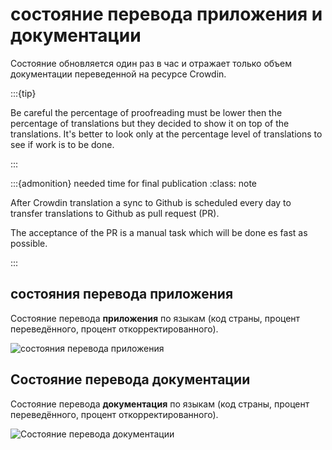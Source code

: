 # состояние перевода приложения и документации

Состояние обновляется один раз в час и отражает только объем документации переведенной на ресурсе Crowdin.

:::{tip}

Be careful the percentage of proofreading must be lower then the percentage of translations but they decided to show it on top of the translations. It's better to look only at the percentage level of translations to see if work is to be done.

:::

:::{admonition} needed time for final publication
:class: note

After Crowdin translation a sync to Github is scheduled every day to transfer translations to Github as pull request (PR).

The acceptance of the PR is a manual task which will be done es fast as possible.

:::

## состояния перевода приложения

Состояние перевода **приложения** по языкам (код страны, процент переведённого, процент откорректированного).

![состояния перевода приложения](https://badges.awesome-crowdin.com/translation-13588158-309752.png)

## Состояние перевода документации

Состояние перевода **документация** по языкам (код страны, процент переведённого, процент откорректированного).

![Состояние перевода документации](https://badges.awesome-crowdin.com/translation-13588158-310610.png)
